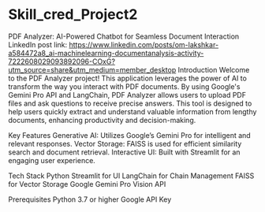 # Skill_cred_Project2
PDF Analyzer: AI-Powered Chatbot for Seamless Document Interaction
LinkedIn post link: https://www.linkedin.com/posts/om-lakshkar-a584472a8_ai-machinelearning-documentanalysis-activity-7222608029093892096-COxG?utm_source=share&utm_medium=member_desktop
Introduction
Welcome to the PDF Analyzer project! This application leverages the power of AI to transform the way you interact with PDF documents. By using Google's Gemini Pro API and LangChain, PDF Analyzer allows users to upload PDF files and ask questions to receive precise answers. This tool is designed to help users quickly extract and understand valuable information from lengthy documents, enhancing productivity and decision-making.

Key Features
Generative AI: Utilizes Google’s Gemini Pro for intelligent and relevant responses.
Vector Storage: FAISS is used for efficient similarity search and document retrieval.
Interactive UI: Built with Streamlit for an engaging user experience.

Tech Stack
Python
Streamlit for UI
LangChain for Chain Management
FAISS for Vector Storage
Google Gemini Pro Vision API

Prerequisites
Python 3.7 or higher
Google API Key



